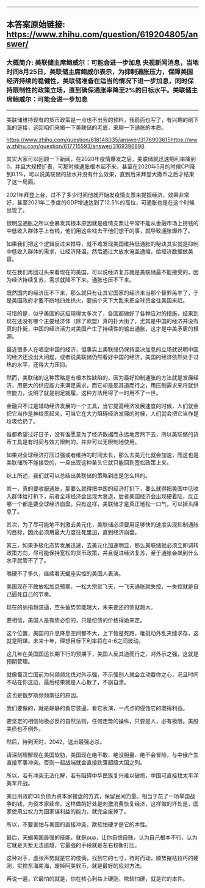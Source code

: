 ----------------------------------------
## 本答案原始链接: https://www.zhihu.com/question/619204805/answer/
### 大概简介: 美联储主席鲍威尔：可能会进一步加息 央视新闻消息，当地时间8月25日，美联储主席鲍威尔表示，为抑制通胀压力，保障美国经济持续的稳健性，美联储准备在适当的情况下进一步加息，同时保持限制性的政策立场，直到确保通胀率降至2%的目标水平。美联储主席鲍威尔：可能会进一步加息
----------------------------------------
美联储维持现有的货币政策是一点也不出我的预料，我前面也写了，有兴趣的刷下面的链接，这回咱们来揭一下美联储的老底，来聊一下通胀的本质。

https://www.zhihu.com/question/618148035/answer/3176903615https://www.zhihu.com/question/617715593/answer/3169396898

其实大家可以回顾一下新闻，在2020年疫情爆发之后，美联储就迅速把利率降到0，并且大规模扩表，可那时候通胀根本起不来，甚至在2020年5月的时候CPI降到0.1%，可以说美联储的放水并没有什么效果，直到后来拜登大撒币之后才结束了这一局面。

2021年拜登上台，过不了多少时间他就开始发疫情支票来提振经济，效果非常好，甚至2021年二季度的GDP增速达到了12.5%的高位，可通胀也是在这个时候出现了。

很明显通胀之所以会暴发其根本原因就是疫情支票让平常不能从金融市场上捞钱的中低收入群体手上有钱，他们用这些钱去干他们想干的事，就导致通胀爆炸了。

如果我们把这个逻辑反过来推导，就不难发现美国维持低通胀的秘诀其实就是抑制中低收入群体的需求，让经济降温，然后通过大放水淹盖通缩，给经济数据做美容。

现在我们再回过头来看现在的美国，可以说经济复苏就是美联储最不能接受的，因为经济持续复苏，需求就降不下来，通胀也压不下来。

既然国内的经济压不下来，那么就只有让其它国家的经济来当那个替罪羔羊了，于是美国政府才要不断地四处拱火，要搞个天下大乱来把全球资金往美国来赶。

可惜的是，似乎美国的这招用得太多次了，各国都做好了各种应对的措施，结果到现在还没有哪个主要经济体（除了欧盟）真的扑大街了，尤其是中国的经济并没有真的扑街，中国的经济活力对美国产生了持续性的输出通胀，这才是中美矛盾的根源。

最近很多人在唱空中国的经济，但事实上美联储仍保持坚决加息的立场就说明中国的经济还没出大问题，或者说美联储仍然看好中国的经济，美国的经济依然处于过热的水平，还得大力压抑。

然而，美联储的这种策略是有根本性缺陷的，因为最好抑制通胀的方法就是发展经济，用更大的供应能力来满足需求，而它却是反其道而行之，用压制需求来将就供应能力，说明了就是削足就履，这种方法用得了一时用不了一世。

金融只不过是辅助经济发展的一个工具，当它提高经济发展速度的时候，人们就会把它当作是神给贡起来，可当它在大力阻碍经济发展的时候，人们就会把它当作是垃圾给扔了。

谁都希望过好日子，没有谁愿意为了经济数据而永远地苦熬下去，所以美联储的货币工具是有时间与效力限制的，并非可以无限制地使用。

如果对全球经济打压过强或者维持的时间太长，那么去美元化就会加速，而这也是美联储所不能接受的，一旦出现这种苗头它就只能回到宽松政策上来。

综上所述，我们就可以总结出美联储的策略到底是怎么样的。

其一，真的要收服通胀，那要么就得把中国的经济打扒下，要么就得把美国中低收入群体给打扒下，前者全球经济会出现大衰退，后者美国经济会出现硬着陆，反正哪一个都是要全球经济崩盘。只有这样，美联储才是真正地松一口气，可以掉头降息了。

其次，为了尽可能地不刺激去美元化，美联储必须要用足够快的速度实现抑制通胀的目标，因此必须用最大力度往死里加，直到经济崩盘。

其三，如果多极化态势发展迅速，去美元化加速明显，那么美联储就必须立即调转政策方向，尽可能保持宽松的货币政策，并且促进经济复苏，至于通胀会飙到什么水平就管不了了。

嘴硬不了多久，继续看天蝎座实控的美国人表演。

美国现在不敢放松加息预期，一松大宗就飞天，一飞天通胀就失控，一失控就是自己逼死自己的节奏。

现在的纳指越装逼，空头蓄势势能越大，未来要还的债就越大。

要相信，美国人是有债必偿的，只是偿债的价格得她来定。

这个位置，美国的升息降息空间都不大，上下皆是死路，唯挑动外乱夹缝求存，这就是阳谋。未来十年，理想目标下利率将在4-6之间波动。

这几年在美国国运长期下行的预期下，美国人反其道而行之，对外示之强，这就是预期管理。

就像蜀汉亡国前为何频频北伐对外示强，不示强别人就会立动吞你之心，况且时间不站在你这边，最后结果就是人心散了，不崩自溃。

这也是俄罗斯频频南征的原因。

我们要做的，就是静静的看它装逼，看它表演，一点点的侵蚀它的既得利益。

要坚定的相信物极必反的自然法则，任何走势的操纵，只要是人，必有极限。美股美债也不例外。

然后，待到天时，2042，送出最强必杀。

请深刻理解现在美国软肋，美国现在绝不敢、绝没胆量、绝不会冒险，与中俄产生直接军事冲突。否则一起战端就会直接跌落超级大国之列。

所以，若有冲突无法化解，若有阻碍中华民族复兴难以破局，中国可直接找太平洋美军开战。

美日用政府QE负债为资本家接盘的方式，保留民间力量。相当于花了一场举国战争的钱，为资本家续命。这样做的好处是刺激消费恢复经济，这样做的坏处是，国家使用公权力为国家谋利益的能力，就完全废掉了。

所以，不要害怕与美国的直接冲突，欺软怕硬才是它的本性。

最后，天蝎美国最强的技能，就是pua，让你自恨自贱，认为自己根本不行，认为它就是天堑无法逾越，它最强的手段就是左右权衡打压。

这种对手，虚张声势就是它的伎俩，找到它的七寸，待时而动，顺势摧枯拉朽的硬刚，实控东海南海，废掉阿美软币，就是最好的应对方法。

再说一遍，它最怕的就是，你在核心利益上硬刚，欺软怕硬，就是它的本性。